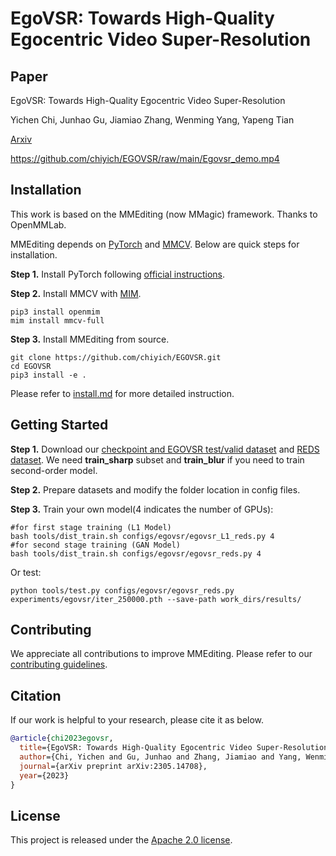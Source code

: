 
# EgoVSR: Towards High-Quality Egocentric Video Super-Resolution

## Paper
EgoVSR: Towards High-Quality Egocentric Video Super-Resolution

Yichen Chi, Junhao Gu, Jiamiao Zhang, Wenming Yang, Yapeng Tian

[Arxiv](https://arxiv.org/abs/2305.14708)

https://github.com/chiyich/EGOVSR/raw/main/Egovsr_demo.mp4

## Installation
This work is based on the MMEditing (now MMagic) framework. Thanks to OpenMMLab.

MMEditing depends on [PyTorch](https://pytorch.org/) and [MMCV](https://github.com/open-mmlab/mmcv).
Below are quick steps for installation.

**Step 1.**
Install PyTorch following [official instructions](https://pytorch.org/get-started/locally/).

**Step 2.**
Install MMCV with [MIM](https://github.com/open-mmlab/mim).

```shell
pip3 install openmim
mim install mmcv-full
```

**Step 3.**
Install MMEditing from source.

```shell
git clone https://github.com/chiyich/EGOVSR.git
cd EGOVSR
pip3 install -e .
```

Please refer to [install.md](docs/en/install.md) for more detailed instruction.

## Getting Started

**Step 1.**
Download our [checkpoint and EGOVSR test/valid dataset](https://drive.google.com/drive/folders/1yjlvGVUb8F8KsGYrzMeQOO3fcMWsvIQS?usp=sharing) 
and  [REDS dataset](https://seungjunnah.github.io/Datasets/reds.html).
We need **train_sharp** subset and **train_blur** if you need to train second-order model.

**Step 2.**
Prepare datasets and modify the folder location in config files.

**Step 3.**
Train your own model(4 indicates the number of GPUs):
```shell
#for first stage training (L1 Model)
bash tools/dist_train.sh configs/egovsr/egovsr_L1_reds.py 4
#for second stage training (GAN Model)
bash tools/dist_train.sh configs/egovsr/egovsr_reds.py 4
```
Or test:
```shell
python tools/test.py configs/egovsr/egovsr_reds.py experiments/egovsr/iter_250000.pth --save-path work_dirs/results/
```

## Contributing

We appreciate all contributions to improve MMEditing. Please refer to our [contributing guidelines](https://github.com/open-mmlab/mmediting/wiki/A.-Contribution-Guidelines).



## Citation

If our work is helpful to your research, please cite it as below.

```bibtex
@article{chi2023egovsr,
  title={EgoVSR: Towards High-Quality Egocentric Video Super-Resolution},
  author={Chi, Yichen and Gu, Junhao and Zhang, Jiamiao and Yang, Wenming and Tian, Yapeng},
  journal={arXiv preprint arXiv:2305.14708},
  year={2023}
}
```

## License

This project is released under the [Apache 2.0 license](LICENSE).
